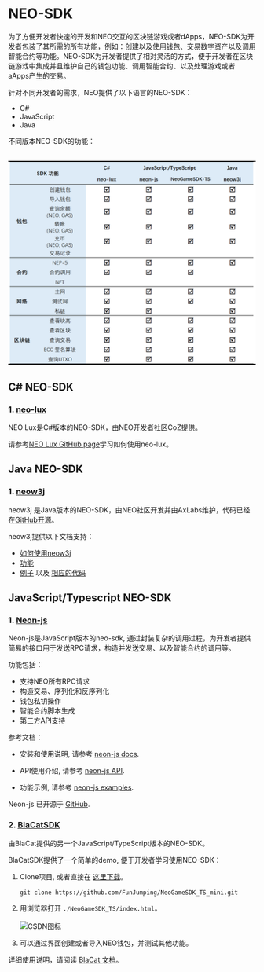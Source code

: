 # NEO-SDK
为了方便开发者快速的开发和NEO交互的区块链游戏或者dApps，NEO-SDK为开发者包装了其所需的所有功能，例如：创建以及使用钱包、交易数字资产以及调用智能合约等功能。NEO-SDK为开发者提供了相对灵活的方式，便于开发者在区块链游戏中集成并且维护自己的钱包功能、调用智能合约、以及处理游戏或者aApps产生的交易。

针对不同开发者的需求，NEO提供了以下语言的NEO-SDK：
* C#
* JavaScript
* Java

不同版本NEO-SDK的功能：

&emsp;&emsp;<img src="../images/neo-sdk-CN.png" width = "550" alt="CSDN图标" />

## C# NEO-SDK
### 1. [neo-lux](https://github.com/CityOfZion/neo-lux)
NEO Lux是C#版本的NEO-SDK，由NEO开发者社区CoZ提供。

请参考[NEO Lux GitHub page](https://github.com/CityOfZion/neo-lux#neo-lux)学习如何使用neo-lux。

## Java NEO-SDK
### 1. [neow3j](https://github.com/neow3j/neow3j#neow3j-a-java-library-to-interact-with-neo-nodes)
neow3j 是Java版本的NEO-SDK，由NEO社区开发并由AxLabs维护，代码已经在[GitHub开源](https://github.com/neow3j/neow3j)。

neow3j提供以下文档支持：
* [如何使用neow3j](https://github.com/neow3j/neow3j#getting-started)
* [功能](https://github.com/neow3j/neow3j#features) 
* [例子](https://github.com/neow3j/neow3j#examples) 以及  [相应的代码](https://github.com/neow3j/neow3j-examples)

## JavaScript/Typescript NEO-SDK
### 1. [Neon-js](https://github.com/CityOfZion/neon-js)
Neon-js是JavaScript版本的neo-sdk, 通过封装复杂的调用过程，为开发者提供简易的接口用于发送RPC请求，构造并发送交易、以及智能合约的调用等。

功能包括：
* 支持NEO所有RPC请求
* 构造交易、序列化和反序列化
* 钱包私钥操作
* 智能合约脚本生成
* 第三方API支持

参考文档：
* 安装和使用说明, 请参考 [neon-js docs](http://cityofzion.io/neon-js/docs/en/overview.html). 

* API使用介绍, 请参考 [neon-js API](http://cityofzion.io/neon-js/docs/en/api/index.html).

* 功能示例, 请参考 [neon-js examples](http://cityofzion.io/neon-js/docs/en/examples/index.html).

Neon-js 已开源于 [GitHub](https://github.com/CityOfZion/neon-js).

### 2. [BlaCatSDK](https://github.com/FunJumping/NeoGameSDK_TS_mini)
由BlaCat提供的另一个JavaScript/TypeScript版本的NEO-SDK。

BlaCatSDK提供了一个简单的demo, 便于开发者学习使用NEO-SDK：
1. Clone项目, 或者直接在 [这里下载](https://github.com/FunJumping/NeoGameSDK_TS_mini/archive/master.zip)。
    ```
    git clone https://github.com/FunJumping/NeoGameSDK_TS_mini.git
    ```

2. 用浏览器打开 `./NeoGameSDK_TS/index.html`。
    \
    \
    <img src="../images/blacat-neo-sdk.png" height = "300" alt="CSDN图标" />

3. 可以通过界面创建或者导入NEO钱包，并测试其他功能。

详细使用说明，请阅读 [BlaCat 文档](https://github.com/FunJumping/NeoGameSDK_TS_mini#blacatsdk-usage-documentation)。

